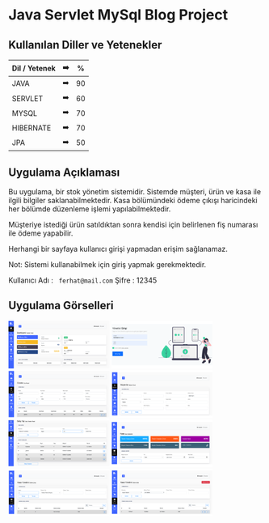 # Java Servlet MySql Blog Project



## Kullanılan Diller ve Yetenekler

| Dil / Yetenek|:arrow_right:   | % |
| ------------- |:-------------:|:-------------:|
| JAVA       | ➡️   | 90 |
| SERVLET     | ➡️ | 60 |
| MYSQL      | ➡️ | 70 |
| HIBERNATE     | ➡️ | 70 |
| JPA      | ➡️ | 50 |

## Uygulama Açıklaması
    
Bu uygulama, bir stok yönetim sistemidir. Sistemde müşteri, ürün ve kasa ile ilgili bilgiler saklanabilmektedir.
Kasa bölümündeki ödeme çıkışı haricindeki her bölümde düzenleme işlemi yapılabilmektedir.

Müşteriye istediği ürün satıldıktan sonra kendisi için belirlenen fiş numarası ile ödeme yapabilir. 

Herhangi bir sayfaya kullanıcı girişi yapmadan erişim sağlanamaz.


Not: Sistemi kullanabilmek için giriş yapmak gerekmektedir.

Kullanıcı Adı : ``` ferhat@mail.com``` Şifre : 12345  

## Uygulama Görselleri

<p>
<a href="https://github.com/FerhatYildirim0/Java-JPA-Hibernate-MySql-Warehouse-Management-System/blob/main/Images/Ana%20Ekran.png" target="_blank">
<img src="https://github.com/FerhatYildirim0/Java-JPA-Hibernate-MySql-Warehouse-Management-System/blob/main/Images/Ana%20Ekran.png" width="200" style="max-width:100%;"></a>
  

<a href="https://github.com/FerhatYildirim0/Java-JPA-Hibernate-MySql-Warehouse-Management-System/blob/main/Images/Giri%C5%9F.png" target="_blank">
<img src="https://github.com/FerhatYildirim0/Java-JPA-Hibernate-MySql-Warehouse-Management-System/blob/main/Images/Giri%C5%9F.png" width="200" style="max-width:100%;"></a>

<a href="https://github.com/FerhatYildirim0/Java-JPA-Hibernate-MySql-Warehouse-Management-System/blob/main/Images/%C3%9Cr%C3%BCnler.png" target="_blank">
<img src="https://github.com/FerhatYildirim0/Java-JPA-Hibernate-MySql-Warehouse-Management-System/blob/main/Images/%C3%9Cr%C3%BCnler.png" width="200" style="max-width:100%;"></a>

<a href="https://github.com/FerhatYildirim0/Java-JPA-Hibernate-MySql-Warehouse-Management-System/blob/main/Images/M%C3%BC%C5%9Fteriler.png" target="_blank">
<img src="https://github.com/FerhatYildirim0/Java-JPA-Hibernate-MySql-Warehouse-Management-System/blob/main/Images/M%C3%BC%C5%9Fteriler.png" width="200" style="max-width:100%;"></a>

  <a href="https://github.com/FerhatYildirim0/Java-JPA-Hibernate-MySql-Warehouse-Management-System/blob/main/Images/Sat%C4%B1%C5%9F%20Yap.png" target="_blank">
<img src="https://github.com/FerhatYildirim0/Java-JPA-Hibernate-MySql-Warehouse-Management-System/blob/main/Images/Sat%C4%B1%C5%9F%20Yap.png" width="200" style="max-width:100%;"></a>
  
<a href="https://github.com/FerhatYildirim0/Java-JPA-Hibernate-MySql-Warehouse-Management-System/blob/main/Images/Kasa%20Hareketleri.png" target="_blank">
<img src="https://github.com/FerhatYildirim0/Java-JPA-Hibernate-MySql-Warehouse-Management-System/blob/main/Images/Kasa%20Hareketleri.png" width="200" style="max-width:100%;"></a>

  
 <a href="https://github.com/FerhatYildirim0/Java-JPA-Hibernate-MySql-Warehouse-Management-System/blob/main/Images/%C3%96deme%20%C3%87%C4%B1k%C4%B1%C5%9F%C4%B1.png" target="_blank">
<img src="https://github.com/FerhatYildirim0/Java-JPA-Hibernate-MySql-Warehouse-Management-System/blob/main/Images/%C3%96deme%20%C3%87%C4%B1k%C4%B1%C5%9F%C4%B1.png" width="200" style="max-width:100%;"></a>
  <a href="https://github.com/FerhatYildirim0/Java-JPA-Hibernate-MySql-Warehouse-Management-System/blob/main/Images/%C3%96deme%20Giri%C5%9Fi.png" target="_blank">
<img src="https://github.com/FerhatYildirim0/Java-JPA-Hibernate-MySql-Warehouse-Management-System/blob/main/Images/%C3%96deme%20Giri%C5%9Fi.png" width="200" style="max-width:100%;"></a>
  
</p>
